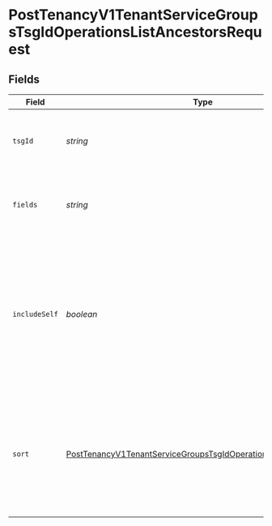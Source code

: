 # PostTenancyV1TenantServiceGroupsTsgIdOperationsListAncestorsRequest


## Fields

| Field                                                                                                                                                           | Type                                                                                                                                                            | Required                                                                                                                                                        | Description                                                                                                                                                     | Example                                                                                                                                                         |
| --------------------------------------------------------------------------------------------------------------------------------------------------------------- | --------------------------------------------------------------------------------------------------------------------------------------------------------------- | --------------------------------------------------------------------------------------------------------------------------------------------------------------- | --------------------------------------------------------------------------------------------------------------------------------------------------------------- | --------------------------------------------------------------------------------------------------------------------------------------------------------------- |
| `tsgId`                                                                                                                                                         | *string*                                                                                                                                                        | :heavy_check_mark:                                                                                                                                              | A unique identifier for the tenant service group.<br/>                                                                                                          | 1378242802                                                                                                                                                      |
| `fields`                                                                                                                                                        | *string*                                                                                                                                                        | :heavy_minus_sign:                                                                                                                                              | Provide a comma-separated list of fields you want returned.<br/>                                                                                                |                                                                                                                                                                 |
| `includeSelf`                                                                                                                                                   | *boolean*                                                                                                                                                       | :heavy_minus_sign:                                                                                                                                              | Indicates if the TSG used to generate this hierarchy is<br/>included in the resulting TSG list. `true` to include<br/>self. Default is `false`.<br/>            |                                                                                                                                                                 |
| `sort`                                                                                                                                                          | [PostTenancyV1TenantServiceGroupsTsgIdOperationsListAncestorsSort](../../models/operations/posttenancyv1tenantservicegroupstsgidoperationslistancestorssort.md) | :heavy_minus_sign:                                                                                                                                              | Identifies the response structure's sort order:<br/><br/>* `asc` : From root to leaf.<br/>* `desc` : From leaf to root.<br/>                                    |                                                                                                                                                                 |